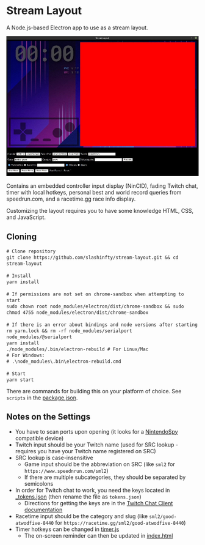 # Stream Layout
A Node.js-based Electron app to use as a stream layout.

![example](assets/example.jpeg)

Contains an embedded controller input display (NinCID), fading Twitch chat, timer with local hotkeys, personal best and world record queries from speedrun.com, and a racetime.gg race info display.

Customizing the layout requires you to have some knowledge HTML, CSS, and JavaScript.

## Cloning

```
# Clone repository
git clone https://github.com/slashinfty/stream-layout.git && cd stream-layout

# Install
yarn install

# If permissions are not set on chrome-sandbox when attempting to start
sudo chown root node_modules/electron/dist/chrome-sandbox && sudo chmod 4755 node_modules/electron/dist/chrome-sandbox

# If there is an error about bindings and node versions after starting
rm yarn.lock && rm -rf node_modules/serialport node_modules/@serialport
yarn install
./node_modules/.bin/electron-rebuild # For Linux/Mac
# For Windows:
# .\node_modules\.bin\electron-rebuild.cmd 

# Start
yarn start
```

There are commands for building this on your platform of choice. See `scripts` in the [package.json](https://github.com/slashinfty/stream-layout/blob/main/package.json).

## Notes on the Settings

* You have to scan ports upon opening (it looks for a [NintendoSpy](https://github.com/jaburns/NintendoSpy) compatible device)
* Twitch input should be your Twitch name (used for SRC lookup - requires you have your Twitch name registered on SRC)
* SRC lookup is case-insensitive
    * Game input should be the abbreviation on SRC (like `sml2` for `https://www.speednrun.com/sml2`)
    * If there are multiple subcategories, they should be separated by semicolons
* In order for Twitch chat to work, you need the keys located in [_tokens.json](https://github.com/slashinfty/stream-layout/blob/main/public/_tokens.json) (then rename the file as `tokens.json`)
    * Directions for getting the keys are in the [Twitch Chat Client documentation](https://d-fischer.github.io/twitch-chat-client/docs/examples/basic-bot.html)
* Racetime input should be the category and slug (like `sml2/good-atwodfive-8440` for `https://racetime.gg/sml2/good-atwodfive-8440`)
* Timer hotkeys can be changed in [timer.js](https://github.com/slashinfty/stream-layout/blob/main/public/timer.js#L7-L24)
    * The on-screen reminder can then be updated in [index.html](https://github.com/slashinfty/stream-layout/blob/main/public/index.html#L70)